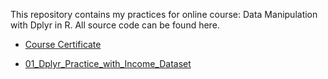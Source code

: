 This repository contains my practices for online course: Data Manipulation with Dplyr in R. All source code can be found here.

* [Course Certificate](https://github.com/sohlj/data-science-with-R/blob/main/dplyr_practice/Certificate%20Data%20Manipulation%20with%20Dplyr%20in%20R.pdf)

* [01_Dplyr_Practice_with_Income_Dataset](https://rpubs.com/sohlijing/dplyr_practice01)
